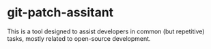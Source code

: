 # git-patch-assitant
This is a tool designed to assist developers in common (but repetitive) tasks, mostly related to open-source development.

